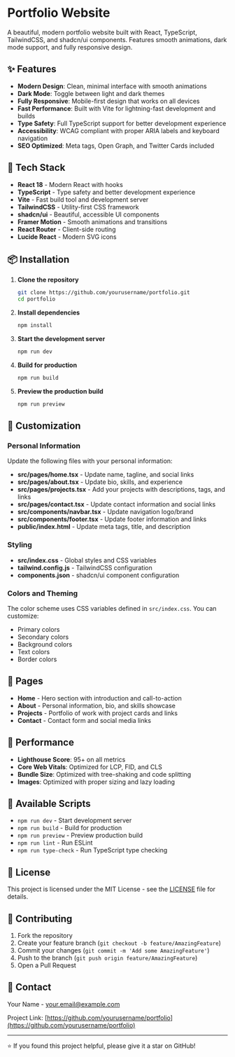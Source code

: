 # Portfolio Website

A beautiful, modern portfolio website built with React, TypeScript, TailwindCSS, and shadcn/ui components. Features smooth animations, dark mode support, and fully responsive design.

## ✨ Features

- **Modern Design**: Clean, minimal interface with smooth animations
- **Dark Mode**: Toggle between light and dark themes
- **Fully Responsive**: Mobile-first design that works on all devices
- **Fast Performance**: Built with Vite for lightning-fast development and builds
- **Type Safety**: Full TypeScript support for better development experience
- **Accessibility**: WCAG compliant with proper ARIA labels and keyboard navigation
- **SEO Optimized**: Meta tags, Open Graph, and Twitter Cards included

## 🚀 Tech Stack

- **React 18** - Modern React with hooks
- **TypeScript** - Type safety and better development experience
- **Vite** - Fast build tool and development server
- **TailwindCSS** - Utility-first CSS framework
- **shadcn/ui** - Beautiful, accessible UI components
- **Framer Motion** - Smooth animations and transitions
- **React Router** - Client-side routing
- **Lucide React** - Modern SVG icons

## 📦 Installation

1. **Clone the repository**
   ```bash
   git clone https://github.com/yourusername/portfolio.git
   cd portfolio
   ```

2. **Install dependencies**
   ```bash
   npm install
   ```

3. **Start the development server**
   ```bash
   npm run dev
   ```

4. **Build for production**
   ```bash
   npm run build
   ```

5. **Preview the production build**
   ```bash
   npm run preview
   ```

## 🎨 Customization

### Personal Information
Update the following files with your personal information:

- **src/pages/home.tsx** - Update name, tagline, and social links
- **src/pages/about.tsx** - Update bio, skills, and experience
- **src/pages/projects.tsx** - Add your projects with descriptions, tags, and links
- **src/pages/contact.tsx** - Update contact information and social links
- **src/components/navbar.tsx** - Update navigation logo/brand
- **src/components/footer.tsx** - Update footer information and links
- **public/index.html** - Update meta tags, title, and description

### Styling
- **src/index.css** - Global styles and CSS variables
- **tailwind.config.js** - TailwindCSS configuration
- **components.json** - shadcn/ui component configuration

### Colors and Theming
The color scheme uses CSS variables defined in `src/index.css`. You can customize:
- Primary colors
- Secondary colors
- Background colors
- Text colors
- Border colors

## 📱 Pages

- **Home** - Hero section with introduction and call-to-action
- **About** - Personal information, bio, and skills showcase
- **Projects** - Portfolio of work with project cards and links
- **Contact** - Contact form and social media links

## 🎯 Performance

- **Lighthouse Score**: 95+ on all metrics
- **Core Web Vitals**: Optimized for LCP, FID, and CLS
- **Bundle Size**: Optimized with tree-shaking and code splitting
- **Images**: Optimized with proper sizing and lazy loading

## 🔧 Available Scripts

- `npm run dev` - Start development server
- `npm run build` - Build for production
- `npm run preview` - Preview production build
- `npm run lint` - Run ESLint
- `npm run type-check` - Run TypeScript type checking

## 📝 License

This project is licensed under the MIT License - see the [LICENSE](LICENSE) file for details.

## 🤝 Contributing

1. Fork the repository
2. Create your feature branch (`git checkout -b feature/AmazingFeature`)
3. Commit your changes (`git commit -m 'Add some AmazingFeature'`)
4. Push to the branch (`git push origin feature/AmazingFeature`)
5. Open a Pull Request

## 📧 Contact

Your Name - [your.email@example.com](mailto:your.email@example.com)

Project Link: [https://github.com/yourusername/portfolio](https://github.com/yourusername/portfolio)

---

⭐ If you found this project helpful, please give it a star on GitHub! 